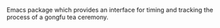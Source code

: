 Emacs package which provides an interface for timing and tracking
the process of a gongfu tea ceremony.